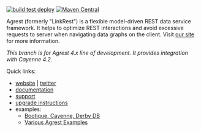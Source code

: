 [![build test deploy](https://github.com/agrestio/agrest/workflows/build%20test%20deploy/badge.svg)](https://github.com/agrestio/agrest/actions)
[![Maven Central](https://img.shields.io/maven-central/v/io.agrest/agrest-engine.svg)](https://agrest.io/#get-started)

Agrest (formerly "LinkRest") is a flexible model-driven REST data service framework. It helps to optimize REST interactions and avoid excessive requests to server when navigating data graphs on the client. Visit [our site](http://agrest.io/) for more information. 

_This branch is for Agrest 4.x line of development. It provides integration with Cayenne 4.2._

Quick links:

* [website](https://agrest.io) | [twitter](https://twitter.com/agrestproject)
* [documentation](https://agrest.io/docs/)
* [support](https://groups.google.com/forum/?#!forum/agrest-user)
* [upgrade instructions](https://github.com/agrestio/agrest/blob/master/UPGRADE-NOTES.md)
* examples:
  * [Bootique, Cayenne, Derby DB](https://github.com/bootique-examples/bootique-agrest-demo) 
  * [Various Agrest Examples](https://github.com/agrestio/agrest-examples) 
